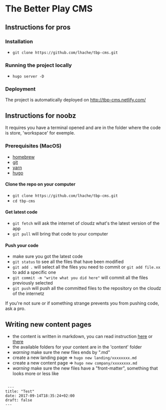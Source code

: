 # The Better Play CMS

## Instructions for pros

### Installation
- `git clone https://github.com/lhache/tbp-cms.git`

### Running the project locally
- `hugo server -D`

### Deployment
The project is automatically deployed on http://tbp-cms.netlify.com/

## Instructions for noobz

It requires you have a terminal opened and are in the folder where the code is store, 'workspace' for exemple.

### Prerequisites (MacOS)
- [homebrew](https://brew.sh/)
- [git](https://git-scm.com/download/mac)
- [yarn](https://yarnpkg.com/lang/en/docs/install/#mac-tab)
- [hugo](https://gohugo.io/getting-started/installing/#macos)

#### Clone the repo on your computer
- `git clone https://github.com/lhache/tbp-cms.git`
- `cd tbp-cms`

#### Get latest code
- `git fetch` will ask the internet of cloudz what's the latest version of the app
- `git pull` will bring that code to your computer

#### Push your code
- make sure you got the latest code
- `git status` to see all the files that have been modified
- `git add .` will select all the files you need to commit or `git add file.xx` to add a specific one
- `git commit -m "write what you did here"` will commit all the files previously selected
- `git push` will push all the committed files to the repository on the cloudz of the internetz

If you're not sure or if something strange prevents you from pushing code, ask a pro.

## Writing new content pages
- the content is written in markdown, you can read instruction [here](https://guides.github.com/features/mastering-markdown/) or   [there](https://daringfireball.net/projects/markdown/syntax#precode)
- the available folders for your content are in the 'content' folder
- *warning* make sure the new files ends by ".md"
- create a new landing page => `hugo new landing/xxxxxxxx.md`
- create a new content page => `hugo new company/xxxxxxxx.md`
- *warning* make sure the new files have a "front-matter", something that looks more or less like
 <pre><code>
 ---
title: "Test"
date: 2017-09-14T18:35:24+02:00
draft: false
---
 </code></pre>
